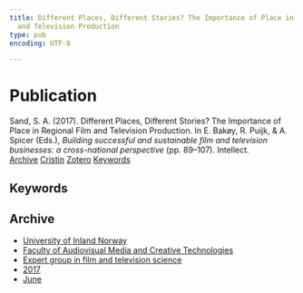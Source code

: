 ```yaml
---
title: Different Places, Different Stories? The Importance of Place in Regional Film
  and Television Production
type: pub
encoding: UTF-8

---
```

<h1>Publication</h1>
<article id="csl-bib-container-RGQF52HQ" class="csl-bib-container">
  <div class="csl-bib-body"> <div class="csl-entry">Sand, S. A. (2017). Different Places, Different Stories? The Importance of Place in Regional Film and Television Production. In E. Bakøy, R. Puijk, &#38; A. Spicer (Eds.), <i>Building successful and sustainable film and television businesses: a cross-national perspective</i> (pp. 89–107). Intellect.</div> </div>
  <div class="csl-bib-buttons">
    <a href="#taxonomy-article-RGQF52HQ" alt="archive" class="csl-bib-button">Archive</a>
    <a href="https://app.cristin.no/results/show.jsf?id=1478977" alt="Cristin" class="csl-bib-button">Cristin</a>
    <a href="http://zotero.org/groups/5881554/items/RGQF52HQ" alt="Zotero" class="csl-bib-button">Zotero</a>
    <a href="#keywords-article-RGQF52HQ" alt="keywords" class="csl-bib-button">Keywords</a>
  </div>
  <div id="csl-bib-meta-container-RGQF52HQ"></div>
</article>
<div id="csl-bib-meta-RGQF52HQ" class="csl-bib-meta">
  <article id="keywords-article-RGQF52HQ" class="keywords-article">
    <h1>Keywords</h1>
    
  </article>
  <article id="taxonomy-article-RGQF52HQ" class="taxonomy-article">
    <h1>Archive</h1>
    <ul>
      <li><a href="{{< params subfolder >}}en/archive/?key=3DCRN523">University of Inland Norway</a></li>
      <li><a href="{{< params subfolder >}}en/archive/?key=8XUDF4FD">Faculty of Audiovisual Media and Creative Technologies</a></li>
      <li><a href="{{< params subfolder >}}en/archive/?key=GP9PM6PG">Expert group in film and television science</a></li>
      <li><a href="{{< params subfolder >}}en/archive/?key=FUSJD299">2017</a></li>
      <li><a href="{{< params subfolder >}}en/archive/?key=G34NANYM">June</a></li>
    </ul>
  </article>
</div>
